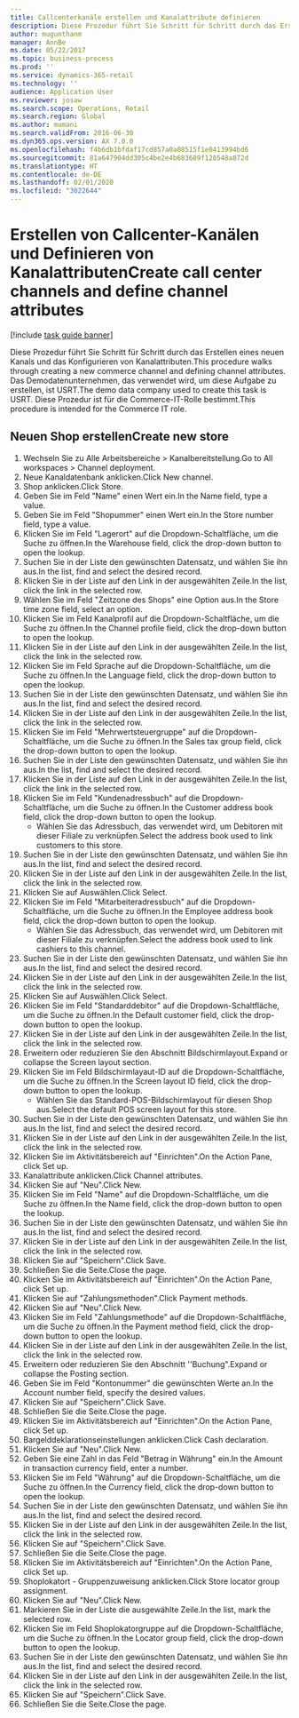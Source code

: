 ```yaml
---
title: Callcenterkanäle erstellen und Kanalattribute definieren
description: Diese Prozedur führt Sie Schritt für Schritt durch das Erstellen und Konfigurieren eines neuen Kanalattributs.
author: mugunthanm
manager: AnnBe
ms.date: 05/22/2017
ms.topic: business-process
ms.prod: ''
ms.service: dynamics-365-retail
ms.technology: ''
audience: Application User
ms.reviewer: josaw
ms.search.scope: Operations, Retail
ms.search.region: Global
ms.author: mumani
ms.search.validFrom: 2016-06-30
ms.dyn365.ops.version: AX 7.0.0
ms.openlocfilehash: f4b6db1bfdaf17cd857a0a08515f1e0413994bd6
ms.sourcegitcommit: 81a647904dd305c4be2e4b683689f128548a872d
ms.translationtype: HT
ms.contentlocale: de-DE
ms.lasthandoff: 02/01/2020
ms.locfileid: "3022644"
---
```

# <a name="create-call-center-channels-and-define-channel-attributes"></a><span data-ttu-id="56765-103">Erstellen von Callcenter-Kanälen und Definieren von Kanalattributen</span><span class="sxs-lookup"><span data-stu-id="56765-103">Create call center channels and define channel attributes</span></span>

[!include [task guide banner](../includes/task-guide-banner.md)]

<span data-ttu-id="56765-104">Diese Prozedur führt Sie Schritt für Schritt durch das Erstellen eines neuen Kanals und das Konfigurieren von Kanalattributen.</span><span class="sxs-lookup"><span data-stu-id="56765-104">This procedure walks through creating a new commerce channel and defining channel attributes.</span></span> <span data-ttu-id="56765-105">Das Demodatenunternehmen, das verwendet wird, um diese Aufgabe zu erstellen, ist USRT.</span><span class="sxs-lookup"><span data-stu-id="56765-105">The demo data company used to create this task is USRT.</span></span> <span data-ttu-id="56765-106">Diese Prozedur ist für die Commerce-IT-Rolle bestimmt.</span><span class="sxs-lookup"><span data-stu-id="56765-106">This procedure is intended for the Commerce IT role.</span></span>


## <a name="create-new-store"></a><span data-ttu-id="56765-107">Neuen Shop erstellen</span><span class="sxs-lookup"><span data-stu-id="56765-107">Create new store</span></span>
1. <span data-ttu-id="56765-108">Wechseln Sie zu Alle Arbeitsbereiche > Kanalbereitstellung.</span><span class="sxs-lookup"><span data-stu-id="56765-108">Go to All workspaces > Channel deployment.</span></span>
2. <span data-ttu-id="56765-109">Neue Kanaldatenbank anklicken.</span><span class="sxs-lookup"><span data-stu-id="56765-109">Click New channel.</span></span>
3. <span data-ttu-id="56765-110">Shop anklicken.</span><span class="sxs-lookup"><span data-stu-id="56765-110">Click Store.</span></span>
4. <span data-ttu-id="56765-111">Geben Sie im Feld "Name" einen Wert ein.</span><span class="sxs-lookup"><span data-stu-id="56765-111">In the Name field, type a value.</span></span>
5. <span data-ttu-id="56765-112">Geben Sie im Feld "Shopummer" einen Wert ein.</span><span class="sxs-lookup"><span data-stu-id="56765-112">In the Store number field, type a value.</span></span>
6. <span data-ttu-id="56765-113">Klicken Sie im Feld "Lagerort" auf die Dropdown-Schaltfläche, um die Suche zu öffnen.</span><span class="sxs-lookup"><span data-stu-id="56765-113">In the Warehouse field, click the drop-down button to open the lookup.</span></span>
7. <span data-ttu-id="56765-114">Suchen Sie in der Liste den gewünschten Datensatz, und wählen Sie ihn aus.</span><span class="sxs-lookup"><span data-stu-id="56765-114">In the list, find and select the desired record.</span></span>
8. <span data-ttu-id="56765-115">Klicken Sie in der Liste auf den Link in der ausgewählten Zeile.</span><span class="sxs-lookup"><span data-stu-id="56765-115">In the list, click the link in the selected row.</span></span>
9. <span data-ttu-id="56765-116">Wählen Sie im Feld "Zeitzone des Shops" eine Option aus.</span><span class="sxs-lookup"><span data-stu-id="56765-116">In the Store time zone field, select an option.</span></span>
10. <span data-ttu-id="56765-117">Klicken Sie im Feld Kanalprofil auf die Dropdown-Schaltfläche, um die Suche zu öffnen.</span><span class="sxs-lookup"><span data-stu-id="56765-117">In the Channel profile field, click the drop-down button to open the lookup.</span></span>
11. <span data-ttu-id="56765-118">Klicken Sie in der Liste auf den Link in der ausgewählten Zeile.</span><span class="sxs-lookup"><span data-stu-id="56765-118">In the list, click the link in the selected row.</span></span>
12. <span data-ttu-id="56765-119">Klicken Sie im Feld Sprache auf die Dropdown-Schaltfläche, um die Suche zu öffnen.</span><span class="sxs-lookup"><span data-stu-id="56765-119">In the Language field, click the drop-down button to open the lookup.</span></span>
13. <span data-ttu-id="56765-120">Suchen Sie in der Liste den gewünschten Datensatz, und wählen Sie ihn aus.</span><span class="sxs-lookup"><span data-stu-id="56765-120">In the list, find and select the desired record.</span></span>
14. <span data-ttu-id="56765-121">Klicken Sie in der Liste auf den Link in der ausgewählten Zeile.</span><span class="sxs-lookup"><span data-stu-id="56765-121">In the list, click the link in the selected row.</span></span>
15. <span data-ttu-id="56765-122">Klicken Sie im Feld "Mehrwertsteuergruppe" auf die Dropdown-Schaltfläche, um die Suche zu öffnen.</span><span class="sxs-lookup"><span data-stu-id="56765-122">In the Sales tax group field, click the drop-down button to open the lookup.</span></span>
16. <span data-ttu-id="56765-123">Suchen Sie in der Liste den gewünschten Datensatz, und wählen Sie ihn aus.</span><span class="sxs-lookup"><span data-stu-id="56765-123">In the list, find and select the desired record.</span></span>
17. <span data-ttu-id="56765-124">Klicken Sie in der Liste auf den Link in der ausgewählten Zeile.</span><span class="sxs-lookup"><span data-stu-id="56765-124">In the list, click the link in the selected row.</span></span>
18. <span data-ttu-id="56765-125">Klicken Sie im Feld "Kundenadressbuch" auf die Dropdown-Schaltfläche, um die Suche zu öffnen.</span><span class="sxs-lookup"><span data-stu-id="56765-125">In the Customer address book field, click the drop-down button to open the lookup.</span></span>
    * <span data-ttu-id="56765-126">Wählen Sie das Adressbuch, das verwendet wird, um Debitoren mit dieser Filiale zu verknüpfen.</span><span class="sxs-lookup"><span data-stu-id="56765-126">Select the address book used to link customers to this store.</span></span>  
19. <span data-ttu-id="56765-127">Suchen Sie in der Liste den gewünschten Datensatz, und wählen Sie ihn aus.</span><span class="sxs-lookup"><span data-stu-id="56765-127">In the list, find and select the desired record.</span></span>
20. <span data-ttu-id="56765-128">Klicken Sie in der Liste auf den Link in der ausgewählten Zeile.</span><span class="sxs-lookup"><span data-stu-id="56765-128">In the list, click the link in the selected row.</span></span>
21. <span data-ttu-id="56765-129">Klicken Sie auf Auswählen.</span><span class="sxs-lookup"><span data-stu-id="56765-129">Click Select.</span></span>
22. <span data-ttu-id="56765-130">Klicken Sie im Feld "Mitarbeiteradressbuch" auf die Dropdown-Schaltfläche, um die Suche zu öffnen.</span><span class="sxs-lookup"><span data-stu-id="56765-130">In the Employee address book field, click the drop-down button to open the lookup.</span></span>
    * <span data-ttu-id="56765-131">Wählen Sie das Adressbuch, das verwendet wird, um Debitoren mit dieser Filiale zu verknüpfen.</span><span class="sxs-lookup"><span data-stu-id="56765-131">Select the address book used to link cashiers to this channel.</span></span>  
23. <span data-ttu-id="56765-132">Suchen Sie in der Liste den gewünschten Datensatz, und wählen Sie ihn aus.</span><span class="sxs-lookup"><span data-stu-id="56765-132">In the list, find and select the desired record.</span></span>
24. <span data-ttu-id="56765-133">Klicken Sie in der Liste auf den Link in der ausgewählten Zeile.</span><span class="sxs-lookup"><span data-stu-id="56765-133">In the list, click the link in the selected row.</span></span>
25. <span data-ttu-id="56765-134">Klicken Sie auf Auswählen.</span><span class="sxs-lookup"><span data-stu-id="56765-134">Click Select.</span></span>
26. <span data-ttu-id="56765-135">Klicken Sie im Feld "Standarddebitor" auf die Dropdown-Schaltfläche, um die Suche zu öffnen.</span><span class="sxs-lookup"><span data-stu-id="56765-135">In the Default customer field, click the drop-down button to open the lookup.</span></span>
27. <span data-ttu-id="56765-136">Klicken Sie in der Liste auf den Link in der ausgewählten Zeile.</span><span class="sxs-lookup"><span data-stu-id="56765-136">In the list, click the link in the selected row.</span></span>
28. <span data-ttu-id="56765-137">Erweitern oder reduzieren Sie den Abschnitt Bildschirmlayout.</span><span class="sxs-lookup"><span data-stu-id="56765-137">Expand or collapse the Screen layout section.</span></span>
29. <span data-ttu-id="56765-138">Klicken Sie im Feld Bildschirmlayaut-ID auf die Dropdown-Schaltfläche, um die Suche zu öffnen.</span><span class="sxs-lookup"><span data-stu-id="56765-138">In the Screen layout ID field, click the drop-down button to open the lookup.</span></span>
    * <span data-ttu-id="56765-139">Wählen Sie das Standard-POS-Bildschirmlayout für diesen Shop aus.</span><span class="sxs-lookup"><span data-stu-id="56765-139">Select the default POS screen layout for this store.</span></span>  
30. <span data-ttu-id="56765-140">Suchen Sie in der Liste den gewünschten Datensatz, und wählen Sie ihn aus.</span><span class="sxs-lookup"><span data-stu-id="56765-140">In the list, find and select the desired record.</span></span>
31. <span data-ttu-id="56765-141">Klicken Sie in der Liste auf den Link in der ausgewählten Zeile.</span><span class="sxs-lookup"><span data-stu-id="56765-141">In the list, click the link in the selected row.</span></span>
32. <span data-ttu-id="56765-142">Klicken Sie im Aktivitätsbereich auf "Einrichten".</span><span class="sxs-lookup"><span data-stu-id="56765-142">On the Action Pane, click Set up.</span></span>
33. <span data-ttu-id="56765-143">Kanalattribute anklicken.</span><span class="sxs-lookup"><span data-stu-id="56765-143">Click Channel attributes.</span></span>
34. <span data-ttu-id="56765-144">Klicken Sie auf "Neu".</span><span class="sxs-lookup"><span data-stu-id="56765-144">Click New.</span></span>
35. <span data-ttu-id="56765-145">Klicken Sie im Feld "Name" auf die Dropdown-Schaltfläche, um die Suche zu öffnen.</span><span class="sxs-lookup"><span data-stu-id="56765-145">In the Name field, click the drop-down button to open the lookup.</span></span>
36. <span data-ttu-id="56765-146">Suchen Sie in der Liste den gewünschten Datensatz, und wählen Sie ihn aus.</span><span class="sxs-lookup"><span data-stu-id="56765-146">In the list, find and select the desired record.</span></span>
37. <span data-ttu-id="56765-147">Klicken Sie in der Liste auf den Link in der ausgewählten Zeile.</span><span class="sxs-lookup"><span data-stu-id="56765-147">In the list, click the link in the selected row.</span></span>
38. <span data-ttu-id="56765-148">Klicken Sie auf "Speichern".</span><span class="sxs-lookup"><span data-stu-id="56765-148">Click Save.</span></span>
39. <span data-ttu-id="56765-149">Schließen Sie die Seite.</span><span class="sxs-lookup"><span data-stu-id="56765-149">Close the page.</span></span>
40. <span data-ttu-id="56765-150">Klicken Sie im Aktivitätsbereich auf "Einrichten".</span><span class="sxs-lookup"><span data-stu-id="56765-150">On the Action Pane, click Set up.</span></span>
41. <span data-ttu-id="56765-151">Klicken Sie auf "Zahlungsmethoden".</span><span class="sxs-lookup"><span data-stu-id="56765-151">Click Payment methods.</span></span>
42. <span data-ttu-id="56765-152">Klicken Sie auf "Neu".</span><span class="sxs-lookup"><span data-stu-id="56765-152">Click New.</span></span>
43. <span data-ttu-id="56765-153">Klicken Sie im Feld "Zahlungsmethode" auf die Dropdown-Schaltfläche, um die Suche zu öffnen.</span><span class="sxs-lookup"><span data-stu-id="56765-153">In the Payment method field, click the drop-down button to open the lookup.</span></span>
44. <span data-ttu-id="56765-154">Klicken Sie in der Liste auf den Link in der ausgewählten Zeile.</span><span class="sxs-lookup"><span data-stu-id="56765-154">In the list, click the link in the selected row.</span></span>
45. <span data-ttu-id="56765-155">Erweitern oder reduzieren Sie den Abschnitt ''Buchung".</span><span class="sxs-lookup"><span data-stu-id="56765-155">Expand or collapse the Posting section.</span></span>
46. <span data-ttu-id="56765-156">Geben Sie im Feld "Kontonummer" die gewünschten Werte an.</span><span class="sxs-lookup"><span data-stu-id="56765-156">In the Account number field, specify the desired values.</span></span>
47. <span data-ttu-id="56765-157">Klicken Sie auf "Speichern".</span><span class="sxs-lookup"><span data-stu-id="56765-157">Click Save.</span></span>
48. <span data-ttu-id="56765-158">Schließen Sie die Seite.</span><span class="sxs-lookup"><span data-stu-id="56765-158">Close the page.</span></span>
49. <span data-ttu-id="56765-159">Klicken Sie im Aktivitätsbereich auf "Einrichten".</span><span class="sxs-lookup"><span data-stu-id="56765-159">On the Action Pane, click Set up.</span></span>
50. <span data-ttu-id="56765-160">Bargelddeklarationseinstellungen anklicken.</span><span class="sxs-lookup"><span data-stu-id="56765-160">Click Cash declaration.</span></span>
51. <span data-ttu-id="56765-161">Klicken Sie auf "Neu".</span><span class="sxs-lookup"><span data-stu-id="56765-161">Click New.</span></span>
52. <span data-ttu-id="56765-162">Geben Sie eine Zahl in das Feld "Betrag in Währung" ein.</span><span class="sxs-lookup"><span data-stu-id="56765-162">In the Amount in transaction currency field, enter a number.</span></span>
53. <span data-ttu-id="56765-163">Klicken Sie im Feld "Währung" auf die Dropdown-Schaltfläche, um die Suche zu öffnen.</span><span class="sxs-lookup"><span data-stu-id="56765-163">In the Currency field, click the drop-down button to open the lookup.</span></span>
54. <span data-ttu-id="56765-164">Suchen Sie in der Liste den gewünschten Datensatz, und wählen Sie ihn aus.</span><span class="sxs-lookup"><span data-stu-id="56765-164">In the list, find and select the desired record.</span></span>
55. <span data-ttu-id="56765-165">Klicken Sie in der Liste auf den Link in der ausgewählten Zeile.</span><span class="sxs-lookup"><span data-stu-id="56765-165">In the list, click the link in the selected row.</span></span>
56. <span data-ttu-id="56765-166">Klicken Sie auf "Speichern".</span><span class="sxs-lookup"><span data-stu-id="56765-166">Click Save.</span></span>
57. <span data-ttu-id="56765-167">Schließen Sie die Seite.</span><span class="sxs-lookup"><span data-stu-id="56765-167">Close the page.</span></span>
58. <span data-ttu-id="56765-168">Klicken Sie im Aktivitätsbereich auf "Einrichten".</span><span class="sxs-lookup"><span data-stu-id="56765-168">On the Action Pane, click Set up.</span></span>
59. <span data-ttu-id="56765-169">Shoplokatort - Gruppenzuweisung anklicken.</span><span class="sxs-lookup"><span data-stu-id="56765-169">Click Store locator group assignment.</span></span>
60. <span data-ttu-id="56765-170">Klicken Sie auf "Neu".</span><span class="sxs-lookup"><span data-stu-id="56765-170">Click New.</span></span>
61. <span data-ttu-id="56765-171">Markieren Sie in der Liste die ausgewählte Zeile.</span><span class="sxs-lookup"><span data-stu-id="56765-171">In the list, mark the selected row.</span></span>
62. <span data-ttu-id="56765-172">Klicken Sie im Feld Shoplokatorgruppe auf die Dropdown-Schaltfläche, um die Suche zu öffnen.</span><span class="sxs-lookup"><span data-stu-id="56765-172">In the Locator group field, click the drop-down button to open the lookup.</span></span>
63. <span data-ttu-id="56765-173">Suchen Sie in der Liste den gewünschten Datensatz, und wählen Sie ihn aus.</span><span class="sxs-lookup"><span data-stu-id="56765-173">In the list, find and select the desired record.</span></span>
64. <span data-ttu-id="56765-174">Klicken Sie in der Liste auf den Link in der ausgewählten Zeile.</span><span class="sxs-lookup"><span data-stu-id="56765-174">In the list, click the link in the selected row.</span></span>
65. <span data-ttu-id="56765-175">Klicken Sie auf "Speichern".</span><span class="sxs-lookup"><span data-stu-id="56765-175">Click Save.</span></span>
66. <span data-ttu-id="56765-176">Schließen Sie die Seite.</span><span class="sxs-lookup"><span data-stu-id="56765-176">Close the page.</span></span>

